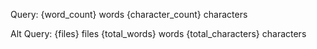 Query:
{word_count} words {character_count} characters

Alt Query:
{files} files {total_words} words {total_characters} characters
